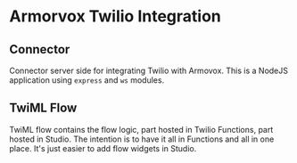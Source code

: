 # Armorvox Twilio Integration 

## Connector
Connector server side for integrating Twilio with Armovox. This is a NodeJS application using `express` and `ws` modules.

## TwiML Flow
TwiML flow contains the flow logic, part hosted in Twilio Functions, part hosted in Studio. The intention is to have it all in Functions and all in one place. It's just easier to add flow widgets in Studio. 